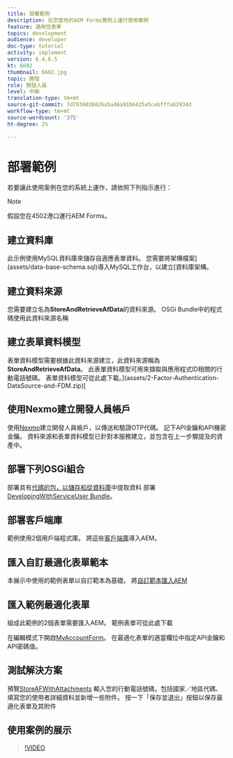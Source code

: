 ```yaml
---
title: 部署範例
description: 在您當地的AEM Forms實例上運行使用案例
feature: 適用性表單
topics: development
audience: developer
doc-type: tutorial
activity: implement
version: 6.4,6.5
kt: 6602
thumbnail: 6602.jpg
topic: 開發
role: 開發人員
level: 中級
translation-type: tm+mt
source-git-commit: 7d7034026826a5a46a91b6425a5cebfffab2934d
workflow-type: tm+mt
source-wordcount: '375'
ht-degree: 2%

---
```




# 部署範例

若要讓此使用案例在您的系統上運作，請依照下列指示進行：

>[!NOTE]
>假設您在4502港口運行AEM Forms。


## 建立資料庫

此示例使用MySQL資料庫來儲存自適應表單資料。 您需要將架構檔案](assets/data-base-schema.sql)導入MySQL工作台，以建立[資料庫架構。

## 建立資料來源

您需要建立名為&#x200B;**StoreAndRetrieveAfData**&#x200B;的資料來源。 OSGi Bundle中的程式碼使用此資料來源名稱

## 建立表單資料模型

表單資料模型需要根據此資料來源建立，此資料來源稱為&#x200B;**StoreAndRetrieveAfData**。 此表單資料模型可用來擷取與應用程式ID相關的行動電話號碼。 表單資料模型可從此處下載。](assets/2-Factor-Authentication-DataSource-and-FDM.zip)[

## 使用Nexmo建立開發人員帳戶

使用[Nexmo](https://dashboard.nexmo.com/)建立開發人員帳戶，以傳送和驗證OTP代碼。 記下API金鑰和API機密金鑰。 資料來源和表單資料模型已針對本服務建立，並包含在上一步驟提及的資產中。

## 部署下列OSGi組合

部署具有[代碼的包，以儲存和從資料庫](assets/FetchPartiallyCompletedForm.PartiallyCompletedForm.core-1.0-SNAPSHOT.jar)中提取資料
部署[DevelopingWithServiceUser Bundle](https://docs.adobe.com/content/help/en/experience-manager-learn/forms/assets/common-osgi-bundles/DevelopingWithServiceUser.jar)。

## 部署客戶端庫

範例使用2個用戶端程式庫。 將這些[客戶端庫](assets/client-libraries.zip)導入AEM。

## 匯入自訂最適化表單範本

本展示中使用的範例表單以自訂範本為基礎。 將[自訂範本匯入AEM](assets/custom-template-with-page-component.zip)

## 匯入範例最適化表單

組成此範例的2個表單需要匯入AEM。 範例表單可從此處下載[](assets/sample-forms.zip)

在編輯模式下開啟[MyAccountForm](http://localhost:4502/editor.html/content/forms/af/myaccountform.html)。 在最適化表單的適當欄位中指定API金鑰和API密碼值。

## 測試解決方案

預覽[StoreAFWithAttachments](http://localhost:4502/content/dam/formsanddocuments/storeafwithattachments/jcr:content?wcmmode=disabled)
輸入您的行動電話號碼，包括國家／地區代碼、填寫您的使用者詳細資料並新增一些附件。 按一下「保存並退出」按鈕以保存最適化表單及其附件


## 使用案例的展示

>[!VIDEO](https://video.tv.adobe.com/v/327122?quality=9&learn=on)
